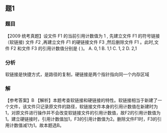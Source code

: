 ## 题1
### 题目
【2009 统考真题】设文件 F1 的当前引用计数值为 1 , 先建立文件 F1 的符号链接（软链接) 文件 ${F2}$ ,再建立文件 ${F1}$ 的硬链接文件 $\mathrm{F}3$ ,然后删除文件 $\mathrm{F}1$ 。此时,文件 $\mathrm{F}2$ 和文件 F3 的引用计数值分别是 ( )。
A. $0,1$ 
B. 1,1 
C. $1,2$ 
D. 2,1
### 分析
软链接是快捷方式，是路径的复制，硬链接是两个指针指向同一个内存区域
### 解
【参考答案】B
【解析】本题考查软链接和硬链接的特性。软链接相当于新建了一个文件，该文件只记录原文件的路径，软链接文件本身的引用计数值在新建时为1，对原文件进行操作并不会改变软链接文件的引用计数值，故F2的引用计数值为1。建立硬链接时，引用计数值加1，F3的引用计数值为2。删除文件F1时，F3的引用计数值减1为1。故本题选B。